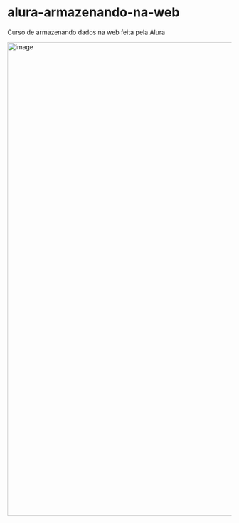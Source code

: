 # alura-armazenando-na-web

Curso de armazenando dados na web feita pela Alura

<img width="1062" alt="image" src="https://github.com/Rowrias/alura-mochila-de-viagem/assets/113151785/48f3d7be-88d9-4a92-897b-f6e2c9f4fe81">

